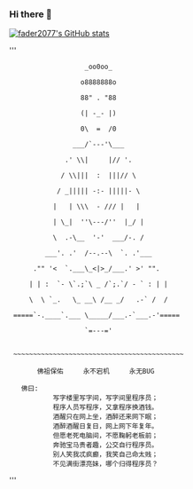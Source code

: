 ### Hi there 👋

<!--
**fader2077/fader2077** is a ✨ _special_ ✨ repository because its `README.md` (this file) appears on your GitHub profile.

Here are some ideas to get you started:

- 🔭 I’m currently working on ...
- 🌱 I’m currently learning ...
- 👯 I’m looking to collaborate on ...
- 🤔 I’m looking for help with ...
- 💬 Ask me about ...
- 📫 How to reach me: ...
- 😄 Pronouns: ...
- ⚡ Fun fact: ...
-->
[![fader2077's GitHub stats](https://github-readme-stats.vercel.app/api?username=anuraghazra)](https://github.com/anuraghazra/github-readme-stats)

'''
                      
                       _oo0oo_
                       
                      o8888888o
                      
                      88" . "88
                      
                      (| -_- |)
                      
                      0\  =  /0
                      
                    ___/`---'\___
                    
                  .' \\|     |// '.
                  
                 / \\|||  :  |||// \
                 
                / _||||| -:- |||||- \
                
               |   | \\\  - /// |   |
               
               | \_|  ''\---/''  |_/ |
               
               \  .-\__  '-'  ___/-. /
               
             ___'. .'  /--.--\  `. .'___
             
          ."" '<  `.___\_<|>_/___.' >' "".
          
         | | :  `- \`.;`\ _ /`;.`/ - ` : | |
         
         \  \ `_.   \_ __\ /__ _/   .-` /  /
         
     =====`-.____`.___ \_____/___.-`___.-'=====
     
                       `=---='


     ~~~~~~~~~~~~~~~~~~~~~~~~~~~~~~~~~~~~~~~~~~~

           佛祖保佑     永不宕机     永无BUG

       佛曰:  
               写字楼里写字间，写字间里程序员；  
               程序人员写程序，又拿程序换酒钱。  
               酒醒只在网上坐，酒醉还来网下眠；  
               酒醉酒醒日复日，网上网下年复年。  
               但愿老死电脑间，不愿鞠躬老板前；  
               奔驰宝马贵者趣，公交自行程序员。  
               别人笑我忒疯癫，我笑自己命太贱；  
               不见满街漂亮妹，哪个归得程序员？
'''
